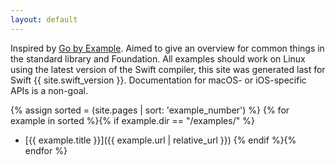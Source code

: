 ```yaml
---
layout: default
---
```


Inspired by [Go by Example](https://gobyexample.com). Aimed to give an overview for common things in the standard library and Foundation. All examples should work on Linux using the latest version of the Swift compiler, this site was generated last for Swift {{ site.swift_version }}. Documentation for macOS- or iOS-specific APIs is a non-goal.

{% assign sorted = (site.pages | sort: 'example_number') %}
{% for example in sorted %}{% if example.dir == "/examples/" %}
+ [{{ example.title }}]({{ example.url | relative_url }})
{% endif %}{% endfor %}